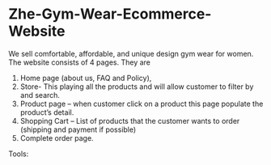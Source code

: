 # Zhe-Gym-Wear-Ecommerce-Website


We sell comfortable, affordable, and unique design gym wear for women. The website consists of 4 pages. They are 
1.	Home page (about us, FAQ and Policy), 
2.	Store- This playing all the products and will allow customer to filter by and search.
3.	Product page – when customer click on a product this page populate the product’s detail.
4.	Shopping Cart – List of products that the customer wants to order (shipping and payment if possible)
5.	Complete order page.


Tools:

